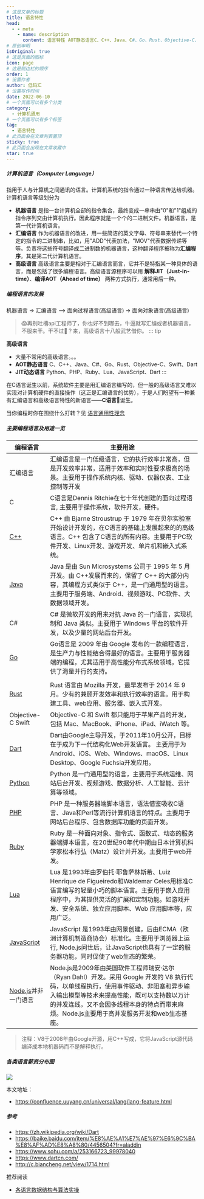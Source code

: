 ```yaml
---
# 这是文章的标题
title: 语言特性
head:
  - - meta
    - name: description
      content: 语言特性 AOT静态语言C、C++、Java、C#、Go、Rust、Objective-C、Swift、Dart，JIT动态语言，Python、PHP、Ruby、Lua、JavaScript、Dart，各类语言薪资分布图。
# 原创申明
isOriginal: true
# 这是页面的图标
icon: page
# 这是侧边栏的顺序
order: 1
# 设置作者
author: 低码汇
# 设置写作时间
date: 2022-06-10
# 一个页面可以有多个分类
category:
  - 计算机通用
# 一个页面可以有多个标签
tag:
  - 语言特性
# 此页面会在文章列表置顶
sticky: true
# 此页面会出现在文章收藏中
star: true
---
```


##### **计算机语言（Computer Language）**
指用于人与计算机之间通讯的语言。计算机系统的指令通过一种语言传达给机器。计算机语言等级划分为
- **机器语言**  是指一台计算机全部的指令集合，最终变成一串串由"0"和"1"组成的指令序列交由计算机执行。因此程序就是一个个的二进制文件。机器语言，是第一代计算机语言。
- **汇编语言**  作为机器语言的改进，用一些简洁的英文字母、符号串来替代一个特定的指令的二进制串，比如，用"ADD"代表加法，"MOV"代表数据传递等等。负责将这些符号翻译成二进制数的机器语言，这种翻译程序被称为**汇编程序**。其是第二代计算机语言。
- **高级语言**  高级语言主要是相对于汇编语言而言，它并不是特指某一种具体的语言，而是包括了很多编程语言。高级语言源程序可以用 **解释JIT（Just-in-time）**、**编译AOT（Ahead of time）** 两种方式执行，通常用后一种。

##### **编程语言的发展**
机器语言 -> 汇编语言 –> 面向过程语言(高级语言) -> 面向对象语言(高级语言)

> 😱再别吐槽api工程师了，你也好不到哪去，牛逼就写汇编或者机器语言，不服来干。干不过🤣？来，高级语言十八般武艺借你。
::: tip

**高级语言**
- 大量不常用的高级语言。。。
- **AOT静态语言** C、C++、Java、C#、Go、Rust、Objective-C、Swift、Dart
- **JIT动态语言** Python、PHP、Ruby、Lua、JavaScript、Dart
:::

在C语言诞生以前，系统软件主要是用汇编语言编写的，但一般的高级语言又难以实现对计算机硬件的直接操作（这正是汇编语言的优势），于是人们盼望有一种兼有汇编语言和高级语言特性的新语言——**C语言**🎉诞生。



当你编程时你在围绕什么打转？见 [语言通用性理念](./The-idea-of-​​language-universality.md)

##### **主要编程语言及用途一览**

| 编程语言                                                              | 主要用途                                                                                                                                                                                                                                                                        |
| --------------------------------------------------------------------- | ------------------------------------------------------------------------------------------------------------------------------------------------------------------------------------------------------------------------------------------------------------------------------- |
| 汇编语言                                                              | 汇编语言是一门低级语言，它的执行效率非常高，但是开发效率非常，适用于效率和实时性要求极高的场景。主要用于操作系统内核、驱动、仪器仪表、工业控制等开发                                                                                                                            |
| C                                                                     | C语言是Dennis Ritchie在七十年代创建的面向过程语言, 主要用于操作系统，软件开发，硬件。                                                                                                                                                                                           |
| [C++](https://isocpp.org/)                                            | C++ 由 Bjarne Stroustrup 于 1979 年在贝尔实验室开始设计开发的，在C语言的基础上发展起来的的高级语言。C++ 包含了C语言的所有内容。主要用于PC软件开发、Linux开发、游戏开发、单片机和嵌入式系统。                                                                                    |
| [Java](https://www.java.com/zh-CN)                                    | Java 是由 Sun Microsystems 公司于 1995 年 5 月开发。由 C++发展而来的，保留了 C++ 的大部分内容，其编程方式类似于 C++，是一门通用型的语言。主要用于服务端、Android、视频游戏、PC软件、大数据领域开发。                                                                            |
| C#                                                                    | C# 是微软开发的用来对抗 Java 的一门语言，实现机制和 Java 类似。主要用于 Windows 平台的软件开发，以及少量的网站后台开发。                                                                                                                                                        |
| [Go](https://go.dev/)                                                 | Go语言是 2009 年由 Google 发布的一款编程语言，是生产力与性能结合得最好的语言。主要用于服务器端的编程，尤其适用于高性能分布式系统领域，它提供了海量并行的支持。                                                                                                                  |
|                                                                       |
| [Rust](https://www.rust-lang.org/zh-CN)                               | Rust 语言由 Mozilla 开发，最早发布于 2014 年 9 月。少有的兼顾开发效率和执行效率的语言。用于构建工具、web应用、服务器、嵌入式开发。                                                                                                                                              |
| Objective-C Swift                                                     | Objective-C 和 Swift 都只能用于苹果产品的开发，包括 Mac、MacBook、iPhone、iPad、iWatch 等。                                                                                                                                                                                     |
| [Dart](https://www.dartcn.com/)                                       | Dart由Google主导开发，于2011年10月公开，目标在于成为下一代结构化Web开发语言。 主要用于为Android、iOS、Web、Windows、macOS、Linux Desktop、Google Fuchsia开发应用。                                                                                                              |
| [Python](https://www.python.org/)                                     | Python 是一门通用型的语言，主要用于系统运维、网站后台开发、视频游戏、数据分析、人工智能、云计算等领域。                                                                                                                                                                         |
| [PHP](https://www.php.cn/)                                            | PHP 是一种服务器端脚本语言，语法借鉴吸收C语言、Java和Perl等流行计算机语言的特点。主要用于网站后台程序、包含数据库功能的页面开发。                                                                                                                                               |
| [Ruby](https://www.ruby-lang.org/zh_cn/)                              | Ruby 是一种面向对象、指令式、函数式、动态的服务器端脚本语言，在20世纪90年代中期由日本计算机科学家松本行弘（Matz）设计并开发。主要用于web开发。                                                                                                                                  |
| [Lua](http://www.lua.org/map.html)                                    | Lua 是1993年由罗伯托·耶鲁萨林斯希、Luiz Henrique de Figueiredo和Waldemar Celes用标准C语言编写的轻量小巧的脚本语言。主要用于嵌入应用程序中，为其提供灵活的扩展和定制功能。如游戏开发、安全系统、独立应用脚本、Web 应用脚本等，应用广泛。                                         |
| [JavaScript](https://developer.mozilla.org/zh-CN/docs/Web/JavaScript) | JavaScript 是1993年由网景创建，后由ECMA（欧洲计算机制造商协会）标准化。主要用于浏览器上运行, Node.js问世后，让JavaScript也具有了一定的服务器功能，同时促使了web生态的繁荣。                                                                                                     |
| [Node.js](http://nodejs.cn/)并非一门语言                              | Node.js是2009年由美国软件工程师瑞安·达尔（Ryan Dahl）开发。采用 Google 开发的 V8 执行代码，以单线程执行，使用事件驱动、非阻塞和异步输入输出模型等技术来提高性能，既可以支持数以万计的并发连线，又不会因多线程本身的特点而带来麻烦。Node.js主要用于高并发服务开发和web生态基座。 |

> 注释：V8于2008年由Google开源，用C++写成，它将JavaScript源代码编译成本地机器码而不是解释执行。

##### **各类语言薪资分布图**
![](https://oss.uuyang.cn/confluence%2F%E5%90%84%E7%B1%BB%E8%AF%AD%E8%A8%80%E8%96%AA%E8%B5%84%E5%88%86%E5%B8%83%E5%9B%BE.png)

本文地址：
- https://confluence.uuyang.cn/universal/lang/lang-feature.html
##### 参考
* https://zh.wikipedia.org/wiki/Dart
* https://baike.baidu.com/item/%E8%AE%A1%E7%AE%97%E6%9C%BA%E8%AF%AD%E8%A8%80/4456504?fr=aladdin
* https://www.sohu.com/a/253166723_99978040
* https://www.dartcn.com/
* http://c.biancheng.net/view/1714.html

推荐阅读
- [各语言数据结构与算法实操](https://github.com/lcp-code/code-base)